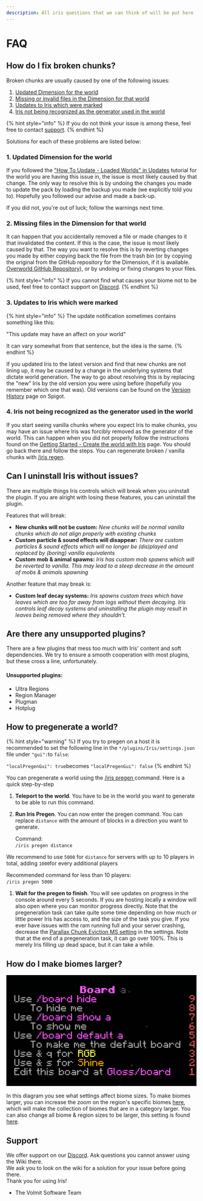 ```yaml
---
description: All iris questions that we can think of will be put here
---
```


# FAQ

## How do I fix broken chunks?

Broken chunks are usually caused by one of the following issues:

1. [Updated Dimension for the world](faq.md#1-updated-dimension-for-the-world)
2. [Missing or invalid files in the Dimension for that world](faq.md#2-missing-files-in-the-dimension-for-that-world)
3. [Updates to Iris which were marked](faq.md#3-updates-to-iris-which-were-marked)
4. [Iris not being recognized as the generator used in the world](faq.md#4-iris-not-being-recognized-as-the-generator-used-in-the-world)

{% hint style="info" %}
If you do not think your issue is among these, feel free to contact [support](faq.md#support).
{% endhint %}

Solutions for each of these problems are listed below:

### 1. Updated Dimension for the world

If you followed the ["How To Update - Loaded Worlds" in Updates](../engine/updateoverworld.md#how-to-update-loaded-worlds) tutorial for the world you are having this issue in, the issue is most likely caused by that change. The only way to resolve this is by undoing the changes you made to update the pack by loading the backup you made \(we explicitly told you to\). Hopefully you followed our advise and made a back-up.

If you did not, you're out of luck; follow the warnings next time.

### 2. Missing files in the Dimension for that world

It can happen that you accidentally removed a file or made changes to it that invalidated the content. If this is the case, the issue is most likely caused by that. The way you want to resolve this is by reverting changes you made by either copying back the file from the trash bin \(or by copying the original from the GitHub repository for the Dimension, if it is available. [Overworld GitHub Repository](https://github.com/IrisDimensions/overworld)\), or by undoing or fixing changes to your files.

{% hint style="info" %}
If you cannot find what causes your biome not to be used, feel free to contact support on [Discord](https://discord.com/invite/3xxPTpT).
{% endhint %}

### 3. Updates to Iris which were marked

{% hint style="info" %}
The update notification sometimes contains something like this:

"This update may have an affect on your world"

It can vary somewhat from that sentence, but the idea is the same.
{% endhint %}

If you updated Iris to the latest version and find that new chunks are not lining up, it may be caused by a change in the underlying systems that dictate world generation. The way to go about resolving this is by replacing the "new" Iris by the old version you were using before \(hopefully you remember which one that was\). Old versions can be found on the [Version History](https://www.spigotmc.org/resources/iris-world-gen-the-dimension-engine.84586/history) page on Spigot.

### 4. Iris not being recognized as the generator used in the world

If you start seeing vanilla chunks where you expect Iris to make chunks, you may have an issue where Iris was forcibly removed as the generator of the world. This can happen when you did not properly follow the instructions found on the [Getting Started - Create the world with Iris](../getting-started.md#create-the-world-with-iris) page. You should go back there and follow the steps. You can regenerate broken / vanilla chunks with [/iris regen](commands.md#iris-regen).

## Can I uninstall Iris without issues?

There are multiple things Iris controls which will break when you uninstall the plugin. If you are alright with losing these features, you can uninstall the plugin.

Features that will break:

* **New chunks will not be custom:**  _New chunks will be normal vanilla chunks which do not align properly with existing chunks_
* **Custom particle & sound effects will disappear:**  _There are custom particles & sound effects which will no longer be \(dis\)played and replaced by \(boring\) vanilla equivalents_
* **Custom mob & animal spawns:**  _Iris has custom mob spawns which will be reverted to vanilla. This may lead to a steep decrease in the amount of mobs & animals spawning_

Another feature that may break is:

* **Custom leaf decay systems:** _Iris spawns custom trees which have leaves which are too far away from logs without them decaying. Iris controls leaf decay systems and uninstalling the plugin may result in leaves being removed where they shouldn't._

## Are there any unsupported plugins?

There are a few plugins that mess too much with Iris' content and soft dependencies. We try to ensure a smooth cooperation with most plugins, but these cross a line, unfortunately.

#### Unsupported plugins:

* Ultra Regions
* Region Manager
* Plugman
* Hotplug

## How to pregenerate a world?

{% hint style="warning" %}
If you try to pregen on a host it is recommended to set the following line in the `*/plugins/Iris/settings.json` file under `"gui":`to `false`:

`"localPregenGui": true`becomes `"localPregenGui": false`
{% endhint %}

You can pregenerate a world using the [/iris pregen ](commands.md#iris-pregen)command. Here is a quick step-by-step

1. **Teleport to the world**. You have to be in the world you want to generate to be able to run this command. 
2. **Run Iris Pregen**. You can now enter the pregen command. You can replace `distance` with the amount of blocks in a direction you want to generate.

   Command:  
   `/iris pregen distance`

We recommend to use `5000` for `distance` for servers with up to 10 players in total, adding `1000`for every additional players

Recommended command for less than 10 players:  
`/iris pregen 5000`

1. **Wait for the pregen to finish**. You will see updates on progress in the console around every 5 seconds. If you are hosting locally a window will also open where you can monitor progress directly.  Note that the pregeneration task can take quite some time depending on how much or little power Iris has access to, and the size of the task you give. If you ever have issues with the ram running full and your server crashing, decrease the [Parallax Chunk Eviction MS setting](configuration.md#parallax-chunk-eviction-ms) in the settings. Note that at the end of a pregeneration task, it can go over 100%. This is merely Iris filling up dead space, but it can take a while.

## How do I make biomes larger?

![Diagram of Dimension settings&apos; effects](../.gitbook/assets/image%20%284%29.png)

In this diagram you see what settings affect biome sizes. To make biomes larger, you can increase the zoom on the region's specific biomes [here](../engine/understanding/regions.md#4-biome-zooming), which will make the collection of biomes that are in a category larger. You can also change all biome & region sizes to be larger, this setting is found [here](../engine/understanding/dimensions.md#7-biome-and-region-zoom).

## Support

We offer support on our [Discord](https://discord.com/invite/3xxPTpT). Ask questions you cannot answer using the Wiki there.  
We ask you to look on the wiki for a solution for your issue before going there.  
Thank you for using Iris!

* The Volmit Software Team

